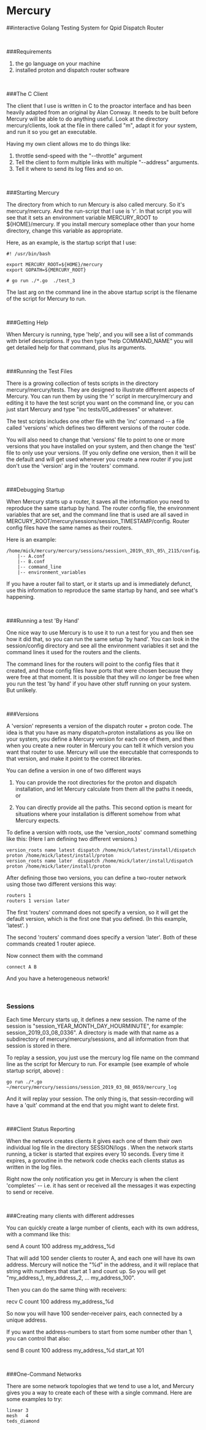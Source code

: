 # Mercury
##interactive Golang Testing System for Qpid Dispatch Router



<br/>


###Requirements

1. the go language on your machine
2. installed proton and dispatch router software



<br/>


###The C Client

The client that I use is written in C to the proactor interface and has been heavily adapted from an original by Alan Conway. It needs to be built before Mercury will be able to do anything useful. Look at the directory mercury/clients, look at the file in there called "m", adapt it for your system, and run it so you get an executable.

Having my own client allows me to do things like:

1. throttle send-speed with the "--throttle" argument
2. Tell the client to form multiple links with multiple "--address" arguments.
3. Tell it where to send its log files and so on.


<br/>


###Starting Mercury

The directory from which to run Mercury is also called mercury.  So it's mercury/mercury.  And the run-script that I use is 'r'.
In that script you will see that it sets an environment variable MERCURY\_ROOT to ${HOME}/mercury. If you install mercury someplace other than your home directory, change this variable as appropriate.

Here, as an example, is the startup script that I use:

    #! /usr/bin/bash

    export MERCURY_ROOT=${HOME}/mercury
    export GOPATH=${MERCURY_ROOT}

    # go run ./*.go  ./test_3

The last arg on the command line in the above startup script is the filename of the script for Mercury to run.



<br/>


###Getting Help

When Mercury is running, type 'help', and you will see a list of commands with brief descriptions. If you then type "help COMMAND\_NAME" you will get detailed help for that command, plus its arguments.



<br/>


###Running the Test Files


There is a growing collection of tests scripts in the directory  mercury/mercury/tests.  They are designed to illustrate different aspects of Mercury. You can run them by using the 'r' script in mercury/mercury and editing it to have the test script you want on the command line, or you can just start Mercury and type "inc tests/05\_addresses" or whatever.

The test scripts includes one other file with the 'inc' command -- a file called 'versions' which defines two different versions of the router code.

You will also need to change that 'versions' file to point to one or more versions that you have installed on your system, and then change the 'test' file to only use your versions.  (If you only define one version, then it will be the default and will get used whenever you create a new router if you just don't use the 'version' arg in the 'routers' command.



<br/>


###Debugging Startup

When Mercury starts up a router, it saves all the information you need to reproduce the same startup by hand. The router config file, the environment variables that are set, and the command line that is used are all saved in MERCURY\_ROOT/mercury/sessions/session\_TIMESTAMP/config. Router config files have the same names as their routers.

Here is an example:

    /home/mick/mercury/mercury/sessions/session\_2019\_03\_05\_2115/config/
        |-- A.conf
        |-- B.conf
        |-- command_line
        |-- environment_variables


If you have a router fail to start, or it starts up and is immediately defunct, use this information to reproduce the same startup by hand, and see what's happening.



<br/>


###Running a test 'By Hand'

One nice way to use Mercury is to use it to run a test for you and then see how it did that, so you can run the same setup 'by hand'.  You can look in the session/config directory and see all the environment variables it set and the command lines it used for the routers and the clients. 

The command lines for the routers will point to the config files that it created, and those config files have ports that were chosen because they were free at that moment. It is possible that they will *no longer* be free when you run the test 'by hand' if you have other stuff running on your system. But unlikely.



<br/>


###Versions

A 'version' represents a version of the dispatch router + proton code. The idea is that you have as many dispatch+proton installations as you like on your system, you define a Mercury version for each one of them, and then when you create a new router in Mercury you can tell it which version you want that router to use. Mercury will use the executable that corresponds to that version, and make it point to the correct libraries.

You can define a version in one of two different ways

1. You can provide the root directories for the proton and dispatch installation, and let Mercury calculate from them all the paths it needs, or

2. You can directly provide all the paths. This second option is meant for situations where your installation is different somehow from what Mercury expects.

To define a version with roots, use the 'version\_roots' command something like this:  (Here I am defining two different versions.)


    version_roots name latest dispatch /home/mick/latest/install/dispatch proton /home/mick/latest/install/proton
    version_roots name later  dispatch /home/mick/later/install/dispatch  proton /home/mick/later/install/proton


After defining those two versions, you can define a two-router network using those two different versions this way:

    routers 1
    routers 1 version later

The first 'routers' command does not specify a version, so it will get the default version, which is the first one that you defined.  (In this example, 'latest'. )

The second 'routers' command does specify a version 'later'.
Both of these commands created 1 router apiece.

Now connect them with the command 

    connect A B

And you have a heterogeneous network!



<br/>


### Sessions

Each time Mercury starts up, it defines a new session. The name of the session is  "session\_YEAR\_MONTH\_DAY\_HOURMINUTE", for example: session\_2019\_03\_08\_0336".  A directory is made with that name as a subdirectory of mercury/mercury/sessions, and all information from that session is stored in there.

To replay a session, you just use the mercury log file name on the command line as the script for Mercury to run.
For example (see example of whole startup script, above) :

    go run ./*.go  ~/mercury/mercury/sessions/session_2019_03_08_0659/mercury_log

And it will replay your session.  The only thing is, that sessin-recording will have a 'quit' command at the end that you might want to delete first.



<br/>


###Client Status Reporting

When the network creates clients it gives each one of them their own individual log file in the directory SESSION/logs .  When the network starts running, a ticker is started that expires every 10 seconds. Every time it expires, a goroutine in the network code checks each clients status as written in the log files. 

Right now the only notification you get in Mercury is when the client 'completes' -- i.e. it has sent or received all the messages it was expecting to send or receive.



<br/>


###Creating many clients with different addresses

You can quickly create a large number of clients, each with its own address, with a command like this:

send A count 100 address my\_address\_%d

That will add 100 sender clients to router A, and each one will have its own address. Mercury will notice the "%d" in the address, and it will replace that string with numbers that start at 1 and count up. So you will get  "my\_address\_1, my\_address\_2, ... my\_address\_100".

Then you can do the same thing with receivers:

recv C count 100 address my\_address\_%d

So now you will have 100 sender-receiver pairs, each connected by a unique address.


If you want the address-numbers to start from some number other than 1, you can control that also:

send B count 100 address my\_address\_%d  start\_at 101



<br/>


###One-Command Networks

There are some network topologies that we tend to use a lot, and Mercury gives you a way to create each of these with a single command. Here are some examples to try:

    linear 3
    mesh   4
    teds_diamond



<br/>
<br/>
